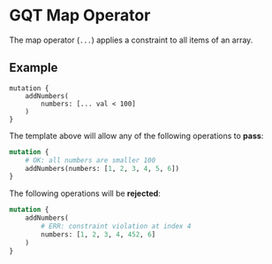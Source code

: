 # GQT Map Operator

The map operator (`...`) applies a constraint to all items of an array.

## Example

```
mutation {
    addNumbers(
        numbers: [... val < 100]
    )
}
```

The template above will allow any of the following operations to **pass**:

```graphql
mutation {
    # OK: all numbers are smaller 100
    addNumbers(numbers: [1, 2, 3, 4, 5, 6])
}
```

The following operations will be **rejected**:

```graphql
mutation {
    addNumbers(
        # ERR: constraint violation at index 4
        numbers: [1, 2, 3, 4, 452, 6]
    )
}
```